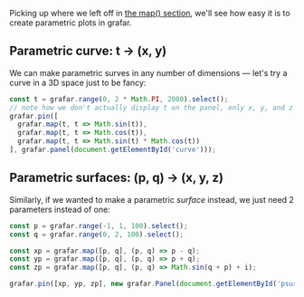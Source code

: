 Picking up where we left off in [the map() section](tutorial/map.md), we'll see how easy it is to create parametric plots in grafar.

## Parametric curve: t -> (x, y)

We can make parametric surves in any number of dimensions — let's try a curve in a 3D space just to be fancy:

```js
const t = grafar.range(0, 2 * Math.PI, 2000).select();
// note how we don't actually display t on the panel, only x, y, and z that depend on it
grafar.pin([
  grafar.map(t, t => Math.sin(t)),
  grafar.map(t, t => Math.cos(t)),
  grafar.map(t, t => Math.sin(t) * Math.cos(t))
], grafar.panel(document.getElementById('curve')));
```

## Parametric surfaces: (p, q) -> (x, y, z)

Similarly, if we wanted to make a parametric _surface_ instead, we just need 2 parameters instead of one:

```js
const p = grafar.range(-1, 1, 100).select();
const q = grafar.range(0, 2, 100).select();

const xp = grafar.map([p, q], (p, q) => p - q);
const yp = grafar.map([p, q], (p, q) => p + q);
const zp = grafar.map([p, q], (p, q) => Math.sin(q + p) + i);

grafar.pin([xp, yp, zp], new grafar.Panel(document.getElementById('psurf')));
```
